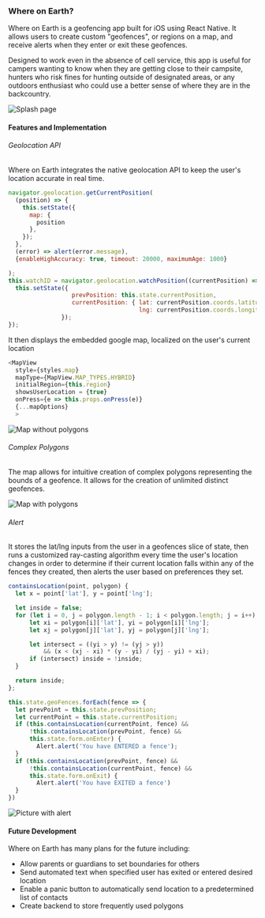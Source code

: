 ### Where on Earth?
Where on Earth is a geofencing app built for iOS using React Native. It allows users to create custom "geofences", or regions on a map, and receive alerts when they enter or exit these geofences.

Designed to work even in the absence of cell service, this app is useful for campers wanting to know when they are getting close to their campsite, hunters who risk fines for hunting outside of designated areas, or any outdoors enthusiast who could use a better sense of where they are in the backcountry.

![Splash page](./images/splash.png)

#### Features and Implementation

###### Geolocation API

Where on Earth integrates the native geolocation API to keep the user's location accurate in real time.

```js
navigator.geolocation.getCurrentPosition(
  (position) => {
    this.setState({
      map: {
        position
      },
    });
  },
  (error) => alert(error.message),
  {enableHighAccuracy: true, timeout: 20000, maximumAge: 1000}

);
this.watchID = navigator.geolocation.watchPosition((currentPosition) => {
  this.setState({
                  prevPosition: this.state.currentPosition,
                  currentPosition: { lat: currentPosition.coords.latitude,
                                     lng: currentPosition.coords.longitude }
               });
});
```

It then displays the embedded google map, localized on the user's current location

```js
<MapView
  style={styles.map}
  mapType={MapView.MAP_TYPES.HYBRID}
  initialRegion={this.region}
  showsUserLocation = {true}
  onPress={e => this.props.onPress(e)}
  {...mapOptions}
  >
```
![Map without polygons](./images/map.png)

###### Complex Polygons

The map allows for intuitive creation of complex polygons representing the bounds of a geofence. It allows for the creation of unlimited distinct geofences.

![Map with polygons](./images/polygons.png)

###### Alert

It stores the lat/lng inputs from the user in a geofences slice of state, then runs a customized ray-casting algorithm every time the user's location changes in order to determine if their current location falls within any of the fences they created, then alerts the user based on preferences they set.

```js
containsLocation(point, polygon) {
  let x = point['lat'], y = point['lng'];

  let inside = false;
  for (let i = 0, j = polygon.length - 1; i < polygon.length; j = i++) {
      let xi = polygon[i]['lat'], yi = polygon[i]['lng'];
      let xj = polygon[j]['lat'], yj = polygon[j]['lng'];

      let intersect = ((yi > y) != (yj > y))
          && (x < (xj - xi) * (y - yi) / (yj - yi) + xi);
      if (intersect) inside = !inside;
  }

  return inside;
};
```

```js
this.state.geoFences.forEach(fence => {
  let prevPoint = this.state.prevPosition;
  let currentPoint = this.state.currentPosition;
  if (this.containsLocation(currentPoint, fence) &&
      !this.containsLocation(prevPoint, fence) &&
      this.state.form.onEnter) {
        Alert.alert('You have ENTERED a fence');
  }
  if (this.containsLocation(prevPoint, fence) &&
      !this.containsLocation(currentPoint, fence) &&
      this.state.form.onExit) {
        Alert.alert('You have EXITED a fence')
  }
})
```

![Picture with alert](./images/alert.png)

#### Future Development
Where on Earth has many plans for the future including:
- Allow parents or guardians to set boundaries for others
- Send automated text when specified user has exited or entered desired location
- Enable a panic button to automatically send location to a predetermined list of contacts
- Create backend to store frequently used polygons
